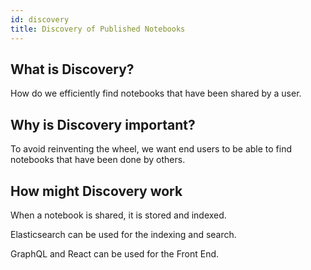 ```yaml
---
id: discovery
title: Discovery of Published Notebooks
---
```


## What is Discovery?

How do we efficiently find notebooks that have been shared by a user.

## Why is Discovery important?

To avoid reinventing the wheel, we want end users to be able to find notebooks
that have been done by others.

## How might Discovery work

When a notebook is shared, it is stored and indexed.

Elasticsearch can be used for the indexing and search.

GraphQL and React can be used for the Front End.
